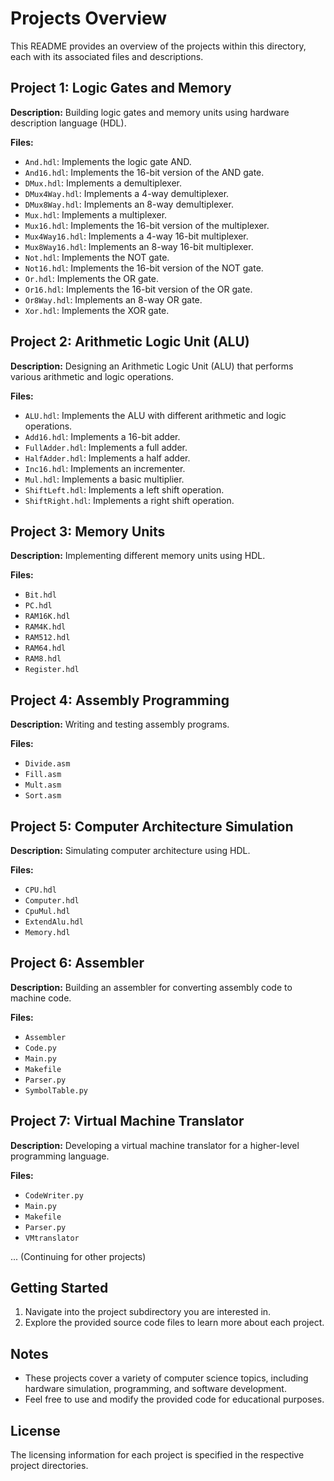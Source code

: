 # Projects Overview

This README provides an overview of the projects within this directory, each with its associated files and descriptions.

## Project 1: Logic Gates and Memory

**Description:** Building logic gates and memory units using hardware description language (HDL).

**Files:**
- `And.hdl`: Implements the logic gate AND.
- `And16.hdl`: Implements the 16-bit version of the AND gate.
- `DMux.hdl`: Implements a demultiplexer.
- `DMux4Way.hdl`: Implements a 4-way demultiplexer.
- `DMux8Way.hdl`: Implements an 8-way demultiplexer.
- `Mux.hdl`: Implements a multiplexer.
- `Mux16.hdl`: Implements the 16-bit version of the multiplexer.
- `Mux4Way16.hdl`: Implements a 4-way 16-bit multiplexer.
- `Mux8Way16.hdl`: Implements an 8-way 16-bit multiplexer.
- `Not.hdl`: Implements the NOT gate.
- `Not16.hdl`: Implements the 16-bit version of the NOT gate.
- `Or.hdl`: Implements the OR gate.
- `Or16.hdl`: Implements the 16-bit version of the OR gate.
- `Or8Way.hdl`: Implements an 8-way OR gate.
- `Xor.hdl`: Implements the XOR gate.

## Project 2: Arithmetic Logic Unit (ALU)

**Description:** Designing an Arithmetic Logic Unit (ALU) that performs various arithmetic and logic operations.

**Files:**
- `ALU.hdl`: Implements the ALU with different arithmetic and logic operations.
- `Add16.hdl`: Implements a 16-bit adder.
- `FullAdder.hdl`: Implements a full adder.
- `HalfAdder.hdl`: Implements a half adder.
- `Inc16.hdl`: Implements an incrementer.
- `Mul.hdl`: Implements a basic multiplier.
- `ShiftLeft.hdl`: Implements a left shift operation.
- `ShiftRight.hdl`: Implements a right shift operation.

## Project 3: Memory Units

**Description:** Implementing different memory units using HDL.

**Files:**
- `Bit.hdl`
- `PC.hdl`
- `RAM16K.hdl`
- `RAM4K.hdl`
- `RAM512.hdl`
- `RAM64.hdl`
- `RAM8.hdl`
- `Register.hdl`

## Project 4: Assembly Programming

**Description:** Writing and testing assembly programs.

**Files:**
- `Divide.asm`
- `Fill.asm`
- `Mult.asm`
- `Sort.asm`

## Project 5: Computer Architecture Simulation

**Description:** Simulating computer architecture using HDL.

**Files:**
- `CPU.hdl`
- `Computer.hdl`
- `CpuMul.hdl`
- `ExtendAlu.hdl`
- `Memory.hdl`

## Project 6: Assembler

**Description:** Building an assembler for converting assembly code to machine code.

**Files:**
- `Assembler`
- `Code.py`
- `Main.py`
- `Makefile`
- `Parser.py`
- `SymbolTable.py`

## Project 7: Virtual Machine Translator

**Description:** Developing a virtual machine translator for a higher-level programming language.

**Files:**
- `CodeWriter.py`
- `Main.py`
- `Makefile`
- `Parser.py`
- `VMtranslator`

... (Continuing for other projects)

## Getting Started

1. Navigate into the project subdirectory you are interested in.
2. Explore the provided source code files to learn more about each project.

## Notes

- These projects cover a variety of computer science topics, including hardware simulation, programming, and software development.
- Feel free to use and modify the provided code for educational purposes.

## License

The licensing information for each project is specified in the respective project directories.
